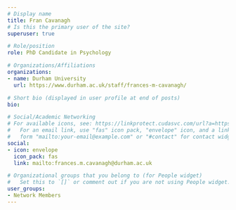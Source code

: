 ```yaml
---
# Display name
title: Fran Cavanagh
# Is this the primary user of the site?
superuser: true

# Role/position
role: PhD Candidate in Psychology

# Organizations/Affiliations
organizations:
- name: Durham University
  url: https://www.durham.ac.uk/staff/frances-m-cavanagh/

# Short bio (displayed in user profile at end of posts)
bio: 

# Social/Academic Networking
# For available icons, see: https://linkprotect.cudasvc.com/url?a=https%3a%2f%2fsourcethemes.com%2facademic%2fdocs%2fpage-builder%2f%23icons&c=E,1,03Q55I8O6D-V-MsaI5i3Th7UvGHpRVj6l4dANOBXiQaBRckWF-Uxi40d1B8mh5T88rS8FWL6R2UVO5-e4mDAmzVU5C2FJcU0kEkb6Qi2tyc,&typo=1
#   For an email link, use "fas" icon pack, "envelope" icon, and a link in the
#   form "mailto:your-email@example.com" or "#contact" for contact widget.
social:
- icon: envelope
  icon_pack: fas
  link: mailto:frances.m.cavanagh@durham.ac.uk

# Organizational groups that you belong to (for People widget)
#   Set this to `[]` or comment out if you are not using People widget.
user_groups:
- Network Members
---
```



